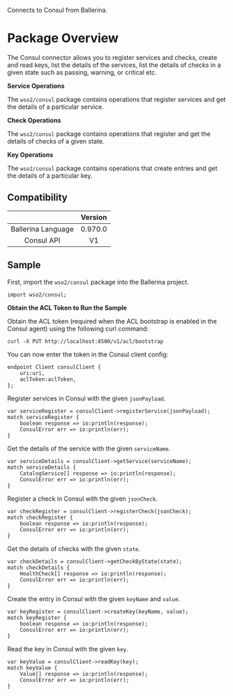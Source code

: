 Connects to Consul from Ballerina.

# Package Overview

The Consul connector allows you to register services and checks, create and read keys, list the details
 of the services, list the details of checks in a given state such as passing, warning, or critical etc.

**Service Operations**

The `wso2/consul` package contains operations that register services and get the details of a particular service.

**Check Operations**

The `wso2/consul` package contains operations that register and get the details of checks of a given state.

**Key Operations**

The `wso2/consul` package contains operations that create entries and get the details of a particular key.


## Compatibility

|                                 |       Version                  |
|  :---------------------------:  |  :---------------------------: |
|  Ballerina Language     |    0.970.0                |
|  Consul API             |   V1                           |

## Sample

First, import the `wso2/consul` package into the Ballerina project.

```ballerina
import wso2/consul;
```

**Obtain the ACL Token to Run the Sample**

Obtain the ACL token (required when the ACL bootstrap is enabled in the Consul agent) using the following curl command:
```ballerina
curl -X PUT http://localhost:8500/v1/acl/bootstrap
```

You can now enter the token in the Consul client config:
```ballerina
endpoint Client consulClient {
    uri:uri,
    aclToken:aclToken,
};
```

Register services in Consul with the given `jsonPayload`.
```ballerina
var serviceRegister = consulClient->registerService(jsonPayload);
match serviceRegister {
    boolean response => io:println(response);
    ConsulError err => io:println(err);
}
```

Get the details of the service with the given `serviceName`.
```ballerina
var serviceDetails = consulClient->getService(serviceName);
match serviceDetails {
    CatalogService[] response => io:println(response);
    ConsulError err => io:println(err);
}
```

Register a check in Consul with the given `jsonCheck`.
```ballerina
var checkRegister = consulClient->registerCheck(jsonCheck);
match checkRegister {
    boolean response => io:println(response);
    ConsulError err => io:println(err);
}
```

Get the details of checks with the given `state`.
```ballerina
var checkDetails = consulClient->getCheckByState(state);
match checkDetails {
    HealthCheck[] response => io:println(response);
    ConsulError err => io:println(err);
}
```

Create the entry in Consul with the given `keyName` and `value`.
```ballerina
var keyRegister = consulClient->createKey(keyName, value);
match keyRegister {
    boolean response => io:println(response);
    ConsulError err => io:println(err);
}
```

Read the key in Consul with the given `key`.
```ballerina
var keyValue = consulClient->readKey(key);
match keyValue {
    Value[] response => io:println(response);
    ConsulError err => io:println(err);
}
```
